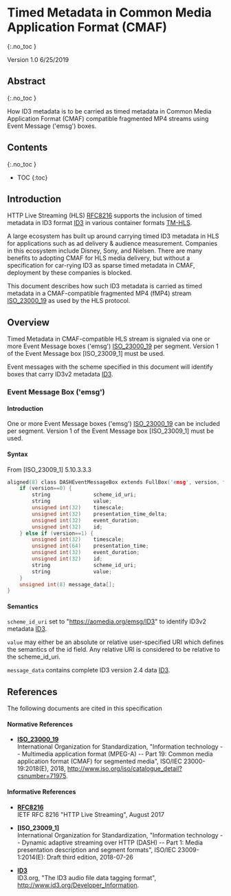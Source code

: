 
Timed Metadata in Common Media Application Format (CMAF)
========================================================
{:.no_toc }

Version 1.0
6/25/2019

## Abstract
{:.no_toc }

How ID3 metadata is to be carried as timed metadata in Common Media Application Format (CMAF) compatible fragmented MP4 streams using Event Message ('emsg') boxes.


## Contents
{:.no_toc }

* TOC
{:toc}


## Introduction

HTTP Live Streaming (HLS) [RFC8216] supports the inclusion of timed metadata in ID3 format [ID3] in various container formats [TM-HLS].

A large ecosystem has built up around carrying timed ID3 metadata in HLS for applications such as ad delivery & audience measurement. Companies in this ecosystem include Disney, Sony, and Nielsen. There are many benefits to adopting CMAF for HLS media delivery, but without a specification for car-rying ID3 as sparse timed metadata in CMAF, deployment by these companies is blocked.

This document describes how such ID3 metadata is carried as timed metadata in a CMAF-compatible fragmented MP4 (fMP4) stream [ISO_23000_19] as used by the HLS protocol.

## Overview

Timed Metadata in CMAF-compatible HLS stream is signaled via one or more Event Message boxes ('emsg') [ISO_23000_19] per segment. Version 1 of the Event Message box [ISO_23009_1] must be used. 

Event messages with the scheme specified in this document will identify boxes that carry ID3v2 metadata [ID3].


### Event Message Box ('emsg')


#### Introduction

One or more Event Message boxes ('emsg') [ISO_23000_19] can be included per segment. Version 1 of the Event Message box [ISO_23009_1] must be used. 


#### Syntax

From [ISO_23009_1] 5.10.3.3.3

~~~~~ c
aligned(8) class DASHEventMessageBox extends FullBox('emsg', version, flags = 0) {
    if (version==0) {
        string              scheme_id_uri;
        string              value;
        unsigned int(32)    timescale;
        unsigned int(32)    presentation_time_delta;
        unsigned int(32)    event_duration;
        unsigned int(32)    id;
    } else if (version==1) {
        unsigned int(32)    timescale;
        unsigned int(64)    presentation_time;
        unsigned int(32)    event_duration;
        unsigned int(32)    id;
        string              scheme_id_uri;
        string              value;
    }
    unsigned int(8) message_data[];
}
~~~~~


#### Semantics

`scheme_id_uri` set to "https://aomedia.org/emsg/ID3" to identify ID3v2 metadata [ID3].

`value` may either be an absolute or relative user-specified URI which defines the semantics of the id field. Any relative URI is considered to be relative to the scheme_id_uri.

`message_data` contains complete ID3 version 2.4 data [ID3].



## References

The following documents are cited in this specification

#### Normative References

  * **[ISO_23000_19]**  
    International Organization for Standardization, "Information
    technology -- Multimedia application format (MPEG-A)
    -- Part 19: Common media application format (CMAF) for segmented media",
    ISO/IEC 23000-19:2018(E), 2018, <http://www.iso.org/iso/catalogue_detail?csnumber=71975>.

#### Informative References

  * **[RFC8216]**  
    IETF RFC 8216 "HTTP Live Streaming", August 2017

  * **[ISO_23009_1]**  
    International Organization for Standardization, "Information
    technology -- Dynamic adaptive streaming over HTTP (DASH)
    -- Part 1: Media presentation description and segment formats", ISO/IEC
    23009-1:2014(E): Draft third edition, 2018-07-26

  * **[ID3]**  
    ID3.org, "The ID3 audio file data tagging format", <http://www.id3.org/Developer_Information>.


[RFC8216]: https://tools.ietf.org/html/rfc8216
[ISO_23000_19]: http://www.iso.org/iso/catalogue_detail?csnumber=71975
[ID3]: http://www.id3.org/Developer_Information
[TM-HLS]: https://developer.apple.com/library/archive/documentation/AudioVideo/Conceptual/HTTP_Live_Streaming_Metadata_Spec/Introduction/Introduction.html



